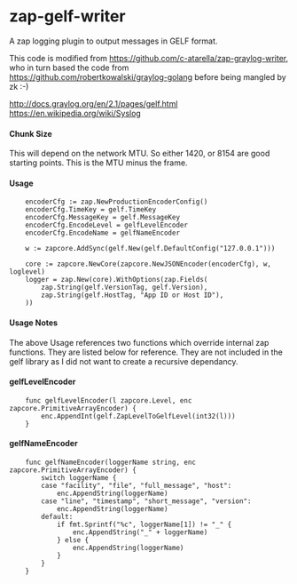 # zap-gelf-writer

A zap logging plugin to output messages in GELF format.

This code is modified from https://github.com/c-atarella/zap-graylog-writer, who in turn based the code from https://github.com/robertkowalski/graylog-golang before being mangled by zk :-)

http://docs.graylog.org/en/2.1/pages/gelf.html
https://en.wikipedia.org/wiki/Syslog

#### Chunk Size
This will depend on the network MTU.  So either 1420, or 8154 are good starting points.  This is the MTU minus the frame.

#### Usage

		encoderCfg := zap.NewProductionEncoderConfig()
		encoderCfg.TimeKey = gelf.TimeKey
		encoderCfg.MessageKey = gelf.MessageKey
		encoderCfg.EncodeLevel = gelfLevelEncoder
		encoderCfg.EncodeName = gelfNameEncoder

		w := zapcore.AddSync(gelf.New(gelf.DefaultConfig("127.0.0.1")))

		core := zapcore.NewCore(zapcore.NewJSONEncoder(encoderCfg), w, loglevel)
		logger = zap.New(core).WithOptions(zap.Fields(
			zap.String(gelf.VersionTag, gelf.Version),
			zap.String(gelf.HostTag, "App ID or Host ID"),
		))

#### Usage Notes

The above Usage references two functions which override internal zap functions.  They are listed below for reference.  They are not included in the gelf library as I did not want to create a recursive dependancy.

#### gelfLevelEncoder

		func gelfLevelEncoder(l zapcore.Level, enc zapcore.PrimitiveArrayEncoder) {
			enc.AppendInt(gelf.ZapLevelToGelfLevel(int32(l)))
		}

#### gelfNameEncoder

		func gelfNameEncoder(loggerName string, enc zapcore.PrimitiveArrayEncoder) {
			switch loggerName {
			case "facility", "file", "full_message", "host":
				enc.AppendString(loggerName)
			case "line", "timestamp", "short_message", "version":
				enc.AppendString(loggerName)
			default:
				if fmt.Sprintf("%c", loggerName[1]) != "_" {
					enc.AppendString("_" + loggerName)
				} else {
					enc.AppendString(loggerName)
				}
			}
		}
